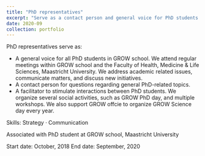 ```yaml
---
title: "PhD representatives"
excerpt: "Serve as a contact person and general voice for PhD students to discuss PhD-related topics with manager broad and organize social activities"
date: 2020-09
collection: portfolio
---
```


PhD representatives serve as:
- A general voice for all PhD students in GROW school. We attend regular meetings within GROW school and the Faculty of Health, Medicine & Life Sciences, Maastricht University. We address academic related issues, communicate matters, and discuss new initiatives.
- A contact person for questions regarding general PhD-related topics.
- A facilitator to stimulate interactions between PhD students. We organize several social activities, such as GROW PhD day, and multiple workshops. We also support GROW offcie to organize GROW Science day every year.

Skills: Strategy · Communication

Associated with PhD student at GROW school, Maastricht University

Start date: October, 2018
End date: September, 2020
